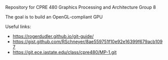 Repository for CPRE 480 Graphics Processing and Architecture
Group 8

The goal is to build an OpenGL-compliant GPU

Useful links:
- https://rogerdudler.github.io/git-guide/
- https://gist.github.com/RSchneyer/8ae559751f10e92e16399f679acb1097
- https://git.ece.iastate.edu/class/cpre480/MP-1.git
